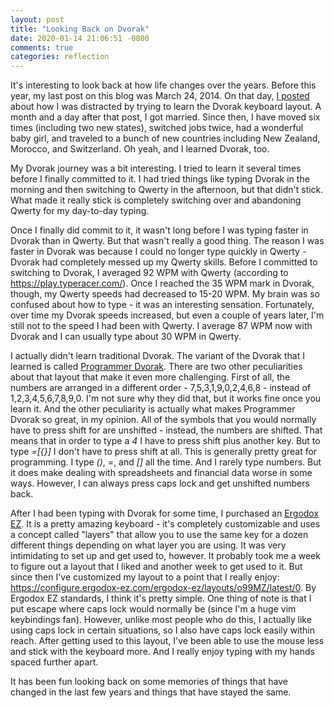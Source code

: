 ```yaml
---
layout: post
title: "Looking Back on Dvorak"
date: 2020-01-14 21:06:51 -0800
comments: true
categories: reflection
---
```

It's interesting to look back at how life changes over the years. Before this year, my last post on this blog was March 24, 2014. On that day, [I posted](/blog/2014/03/24/the-great-dvorak-distraction/) about how I was distracted by trying to learn the Dvorak keyboard layout. A month and a day after that post, I got married. Since then, I have moved six times (including two new states), switched jobs twice, had a wonderful baby girl, and traveled to a bunch of new countries including New Zealand, Morocco, and Switzerland. Oh yeah, and I learned Dvorak, too.

My Dvorak journey was a bit interesting. I tried to learn it several times before I finally committed to it. I had tried things like typing Dvorak in the morning and then switching to Qwerty in the afternoon, but that didn't stick. What made it really stick is completely switching over and abandoning Qwerty for my day-to-day typing.

Once I finally did commit to it, it wasn't long before I was typing faster in Dvorak than in Qwerty. But that wasn't really a good thing. The reason I was faster in Dvorak was because I could no longer type quickly in Qwerty - Dvorak had completely messed up my Qwerty skills. Before I committed to switching to Dvorak, I averaged 92 WPM with Qwerty (according to https://play.typeracer.com/). Once I reached the 35 WPM mark in Dvorak, though, my Qwerty speeds had decreased to 15-20 WPM. My brain was so confused about how to type - it was an interesting sensation. Fortunately, over time my Dvorak speeds increased, but even a couple of years later, I'm still not to the speed I had been with Qwerty. I average 87 WPM now with Dvorak and I can usually type about 30 WPM in Qwerty.

I actually didn't learn traditional Dvorak. The variant of the Dvorak that I learned is called [Programmer Dvorak](https://www.kaufmann.no/roland/dvorak/). There are two other peculiarities about that layout that make it even more challenging. First of all, the numbers are arranged in a different order - 7,5,3,1,9,0,2,4,6,8 - instead of 1,2,3,4,5,6,7,8,9,0. I'm not sure why they did that, but it works fine once you learn it. And the other peculiarity is actually what makes Programmer Dvorak so great, in my opinion. All of the symbols that you would normally have to press shift for are unshifted - instead, the numbers are shifted. That means that in order to type a _4_ I have to press shift plus another key. But to type _=[{}]_ I don't have to press shift at all. This is generally pretty great for programming. I type _()_, _=_, and _[]_ all the time. And I rarely type numbers. But it does make dealing with spreadsheets and financial data worse in some ways. However, I can always press caps lock and get unshifted numbers back.

After I had been typing with Dvorak for some time, I purchased an [Ergodox EZ](https://ergodox-ez.com/). It is a pretty amazing keyboard - it's completely customizable and uses a concept called "layers" that allow you to use the same key for a dozen different things depending on what layer you are using. It was very intimidating to set up and get used to, however. It probably took me a week to figure out a layout that I liked and another week to get used to it. But since then I've customized my layout to a point that I really enjoy: https://configure.ergodox-ez.com/ergodox-ez/layouts/o99MZ/latest/0. By Ergodox EZ standards, I think it's pretty simple. One thing of note is that I put escape where caps lock would normally be (since I'm a huge vim keybindings fan). However, unlike most people who do this, I actually like using caps lock in certain situations, so I also have caps lock easily within reach. After getting used to this layout, I've been able to use the mouse less and stick with the keyboard more. And I really enjoy typing with my hands spaced further apart.

It has been fun looking back on some memories of things that have changed in the last few years and things that have stayed the same.
